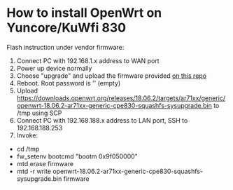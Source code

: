 # How to install OpenWrt on Yuncore/KuWfi 830


Flash instruction under vendor firmware:

1. Connect PC with 192.168.1.x address to WAN port
2. Power up device normally
3. Choose "upgrade" and upload the firmware provided <a href='https://github.com/grosjo/OpenWrt-Yuncore-Kuwfi-CPE830D/blob/master/CPE830-OPENWRT-AP-V2.0-Build20190118101609-EN.ubin'>on this repo</a>
4. Reboot. Root password is '' (empty)
5. Upload https://downloads.openwrt.org/releases/18.06.2/targets/ar71xx/generic/openwrt-18.06.2-ar71xx-generic-cpe830-squashfs-sysupgrade.bin to /tmp using SCP
6. Connect PC with 192.168.188.x address to LAN port, SSH to 192.168.188.253
7. Invoke:
- cd /tmp
- fw_setenv bootcmd "bootm 0x9f050000"
- mtd erase firmware
- mtd -r write openwrt-18.06.2-ar71xx-generic-cpe830-squashfs-sysupgrade.bin firmware
